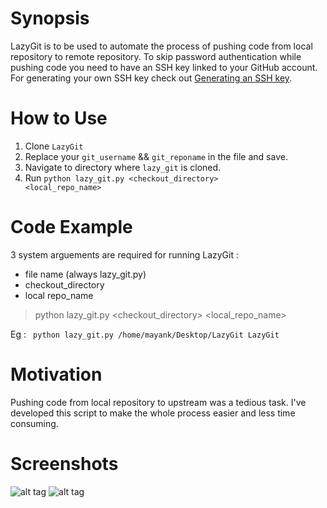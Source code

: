 # Synopsis
LazyGit is to be used to automate the process of pushing code from local repository to remote repository. 
To skip password authentication while pushing code you need to have an SSH key linked to your GitHub account. 
For generating your own SSH key check out [Generating an SSH key](https://help.github.com/articles/generating-an-ssh-key/).

# How to Use
1. Clone <code>LazyGit</code>
2. Replace your <code>git_username</code> && <code>git_reponame</code> in the file and save.
3. Navigate to directory where <code>lazy_git</code> is cloned.
4. Run <code>python lazy_git.py \<checkout_directory\> \<local_repo_name\></code>

# Code Example
3 system arguements are required for running LazyGit :

- file name (always lazy_git.py)
- checkout_directory 
- local repo_name

> python lazy_git.py \<checkout_directory\> \<local_repo_name\>

Eg : <code> python lazy_git.py /home/mayank/Desktop/LazyGit LazyGit </code>

# Motivation
Pushing code from local repository to upstream was a tedious task. 
I've developed this script to make the whole process easier and less time consuming.

# Screenshots
![alt tag](https://github.com/mayank26saxena/LazyGit/blob/master/screenshots/screenshot1.png)
![alt tag](https://github.com/mayank26saxena/LazyGit/blob/master/screenshots/screenshot2.png)
